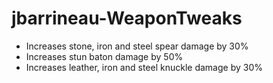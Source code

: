 # jbarrineau-WeaponTweaks
* Increases stone, iron and steel spear damage by 30%
* Increases stun baton damage by 50%
* Increases leather, iron and steel knuckle damage by 30%